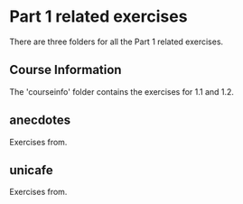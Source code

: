 # Part 1 related exercises

There are three folders for all the Part 1 related exercises.

## Course Information

The 'courseinfo' folder contains the exercises for 1.1 and 1.2.

## anecdotes

Exercises from.

## unicafe

Exercises from.